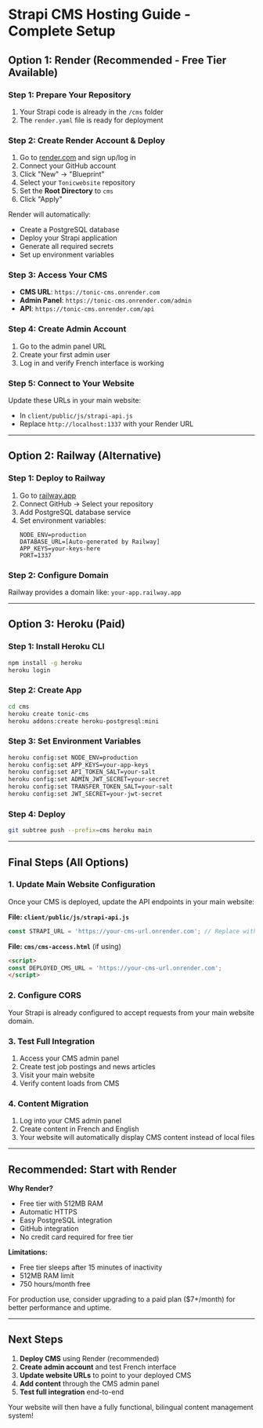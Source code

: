 # Strapi CMS Hosting Guide - Complete Setup

## Option 1: Render (Recommended - Free Tier Available)

### Step 1: Prepare Your Repository
1. Your Strapi code is already in the `/cms` folder
2. The `render.yaml` file is ready for deployment

### Step 2: Create Render Account & Deploy
1. Go to [render.com](https://render.com) and sign up/log in
2. Connect your GitHub account
3. Click "New" → "Blueprint"
4. Select your `Tonicwebsite` repository
5. Set the **Root Directory** to `cms`
6. Click "Apply"

Render will automatically:
- Create a PostgreSQL database
- Deploy your Strapi application
- Generate all required secrets
- Set up environment variables

### Step 3: Access Your CMS
- **CMS URL**: `https://tonic-cms.onrender.com`
- **Admin Panel**: `https://tonic-cms.onrender.com/admin`
- **API**: `https://tonic-cms.onrender.com/api`

### Step 4: Create Admin Account
1. Go to the admin panel URL
2. Create your first admin user
3. Log in and verify French interface is working

### Step 5: Connect to Your Website
Update these URLs in your main website:
- In `client/public/js/strapi-api.js`
- Replace `http://localhost:1337` with your Render URL

---

## Option 2: Railway (Alternative)

### Step 1: Deploy to Railway
1. Go to [railway.app](https://railway.app)
2. Connect GitHub → Select your repository
3. Add PostgreSQL database service
4. Set environment variables:
   ```
   NODE_ENV=production
   DATABASE_URL=[Auto-generated by Railway]
   APP_KEYS=your-keys-here
   PORT=1337
   ```

### Step 2: Configure Domain
Railway provides a domain like: `your-app.railway.app`

---

## Option 3: Heroku (Paid)

### Step 1: Install Heroku CLI
```bash
npm install -g heroku
heroku login
```

### Step 2: Create App
```bash
cd cms
heroku create tonic-cms
heroku addons:create heroku-postgresql:mini
```

### Step 3: Set Environment Variables
```bash
heroku config:set NODE_ENV=production
heroku config:set APP_KEYS=your-app-keys
heroku config:set API_TOKEN_SALT=your-salt
heroku config:set ADMIN_JWT_SECRET=your-secret
heroku config:set TRANSFER_TOKEN_SALT=your-salt
heroku config:set JWT_SECRET=your-jwt-secret
```

### Step 4: Deploy
```bash
git subtree push --prefix=cms heroku main
```

---

## Final Steps (All Options)

### 1. Update Main Website Configuration
Once your CMS is deployed, update the API endpoints in your main website:

**File: `client/public/js/strapi-api.js`**
```javascript
const STRAPI_URL = 'https://your-cms-url.onrender.com'; // Replace with your actual URL
```

**File: `cms/cms-access.html`** (if using)
```html
<script>
const DEPLOYED_CMS_URL = 'https://your-cms-url.onrender.com';
</script>
```

### 2. Configure CORS
Your Strapi is already configured to accept requests from your main website domain.

### 3. Test Full Integration
1. Access your CMS admin panel
2. Create test job postings and news articles
3. Visit your main website
4. Verify content loads from CMS

### 4. Content Migration
1. Log into your CMS admin panel
2. Create content in French and English
3. Your website will automatically display CMS content instead of local files

---

## Recommended: Start with Render

**Why Render?**
- Free tier with 512MB RAM
- Automatic HTTPS
- Easy PostgreSQL integration
- GitHub integration
- No credit card required for free tier

**Limitations:**
- Free tier sleeps after 15 minutes of inactivity
- 512MB RAM limit
- 750 hours/month free

For production use, consider upgrading to a paid plan ($7+/month) for better performance and uptime.

---

## Next Steps

1. **Deploy CMS** using Render (recommended)
2. **Create admin account** and test French interface
3. **Update website URLs** to point to your deployed CMS
4. **Add content** through the CMS admin panel
5. **Test full integration** end-to-end

Your website will then have a fully functional, bilingual content management system!